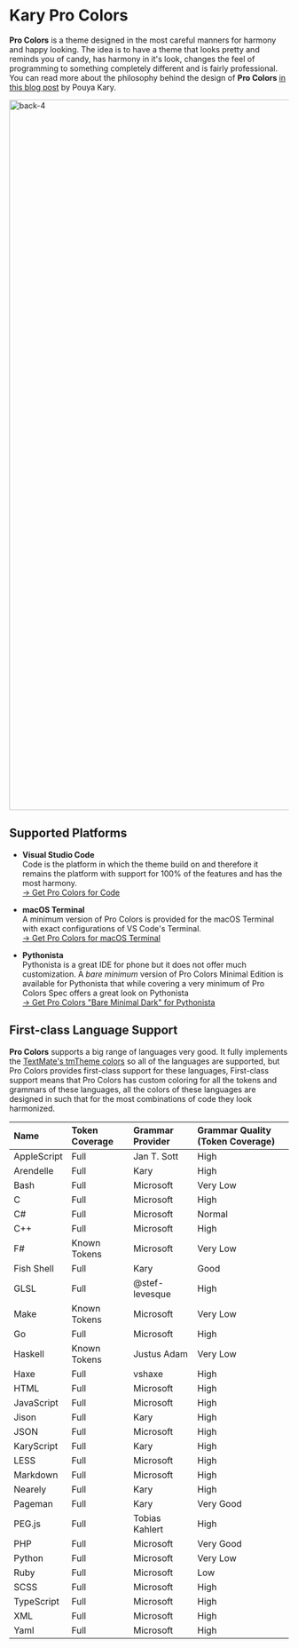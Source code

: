 
# Kary Pro Colors

__Pro Colors__ is a theme designed in the most careful manners for harmony and happy looking. The idea is to have a theme that looks pretty and reminds you of candy, has harmony in it's look, changes the feel of programming to something completely different and is fairly professional. You can read more about the philosophy behind the design of __Pro Colors__ [in this blog post](http://kary.us/2017/05/16/my-journey-to-clean-code/) by Pouya Kary.

<img width="1280" alt="back-4" src="https://user-images.githubusercontent.com/2157285/39585670-942a19bc-4f0a-11e8-9bba-f1ae1471ef5c.png">

## Supported Platforms

- __Visual Studio Code__ <br>
Code is the platform in which the theme build on and therefore it remains the platform with support for 100% of the features and has the most harmony.<br>
[&rightarrow; Get Pro Colors for Code](https://marketplace.visualstudio.com/items?itemName=karyfoundation.theme-karyfoundation-themes)

- __macOS Terminal__<br>
A minimum version of Pro Colors is provided for the macOS Terminal with exact configurations of VS Code's Terminal.<br>
[&rightarrow; Get Pro Colors for macOS Terminal](https://github.com/pmkary/Orchestra/files/1972862/Kary.Pro.Colors.for.macOS.Terminal.18.0.0.zip)

- __Pythonista__ <br>
Pythonista is a great IDE for phone but it does not offer much customization. A _bare minimum_ version of Pro Colors Minimal Edition is available for Pythonista that while covering a very minimum of Pro Colors Spec offers a great look on Pythonista<br>
[&rightarrow; Get Pro Colors "Bare Minimal Dark" for Pythonista](pythonista3://?action=add-theme&theme-data=eNqdVs1u2zAMvvcpDO86A7Y7NElv-etlKDDsBQxZZhLNshjIMtasKLCH2BPuSaYfp7YSJ6lnnSzyI_mRFKXXuyAIOcslkYdMMaHC4DEIp8lstUzDz0ZYwIY0XGUKXpxwsppPHp6cUO2aKheE8SxHWYC0CunULKewbZQCmeWElluJjSisRjI3y2lcERVEllkJhxyJtFIlG2hBZzbT2CwH3KBQUc1-gZEksd0TpLK_4VdNNfgmMVgiR1kHf3__CRZEQvDMBKsID1babUuP5AOhL5KFE9ewJ5IolBlnAs642yg2pGL8YGXPIDhG32HbcCKdyjHzV7jUFPdQm-1X_WuygrRWkoltt6d3qSFzWh8rcclQB-4iZIpwRkMrfXNKIeWkri-Y-0TTGSnufYDmW3r6pjuiAijqfDAUFqnZgLSZ8Z1hAR62Ix_13E5js77EHRFtXICMJClYY6NNPbu6UX6i65MBGovZdL1I_Uj2En8AVR7iJFs58sIH7UD7F9soGQezKdZn6UJ47YnzIG2lrrgZquUGZUWUutwfbWansY8zIUe3XfbVzvD_l8n7kZncAS1zfPHp9TbNlBhERAUKuAp777Wj5pktRbY3G1_gac8LPSbddLx8YP0qNoIe7X2wXRSpywGGXd1n9pv2TtRQ8Ga2lICN8q23WihHnK9jgdNxBT5yH3da8oZx3fU3EjcUZoVFw2GEK4pVBUJdKmdslo_4yMA-G5I5R1rqTBGpxh3l9sq-AFrar0XctSjbClkNHGz2uqfAOl2vn-bddaiYagvXfyS8q_cfB2b0Z13nHxPjvQu6V0P_4tfWQNbaFSPcEY0f4kmyCu_e_gG97DQt)


## First-class Language Support
__Pro Colors__ supports a big range of languages very good. It fully implements the [TextMate's tmTheme colors](https://www.sublimetext.com/docs/3/color_schemes_tmtheme.html) so all of the languages are supported, but Pro Colors provides first-class support for these languages, First-class support means that Pro Colors has custom coloring for all the tokens and grammars of these languages, all the colors of these languages are designed in such that for the most combinations of code they look harmonized.

| Name              | Token Coverage        | Grammar Provider      | Grammar Quality (Token Coverage)  |
|:------------------|:----------------------|:----------------------|:----------------------------------|
| AppleScript       | Full                  | Jan T. Sott           | High                              |
| Arendelle         | Full                  | Kary                  | High                              |
| Bash              | Full                  | Microsoft             | Very Low                          |
| C                 | Full                  | Microsoft             | High                              |
| C#                | Full                  | Microsoft             | Normal                            |
| C++               | Full                  | Microsoft             | High                              |
| F#                | Known Tokens          | Microsoft             | Very Low                          |
| Fish Shell        | Full                  | Kary                  | Good                              |
| GLSL              | Full                  | @stef-levesque        | High                              |
| Make              | Known Tokens          | Microsoft             | Very Low                          |
| Go                | Full                  | Microsoft             | High                              |
| Haskell           | Known Tokens          | Justus Adam           | Very Low                          |
| Haxe              | Full                  | vshaxe                | High                              |
| HTML              | Full                  | Microsoft             | High                              |
| JavaScript        | Full                  | Microsoft             | High                              |
| Jison             | Full                  | Kary                  | High                              |
| JSON              | Full                  | Microsoft             | High                              |
| KaryScript        | Full                  | Kary                  | High                              |
| LESS              | Full                  | Microsoft             | High                              |
| Markdown          | Full                  | Microsoft             | High                              |
| Nearely           | Full                  | Kary                  | High                              |
| Pageman           | Full                  | Kary                  | Very Good                         |
| PEG.js            | Full                  | Tobias Kahlert        | High                              |
| PHP               | Full                  | Microsoft             | Very Good                         |
| Python            | Full                  | Microsoft             | Very Low                          |
| Ruby              | Full                  | Microsoft             | Low                               |
| SCSS              | Full                  | Microsoft             | High                              |
| TypeScript        | Full                  | Microsoft             | High                              |
| XML               | Full                  | Microsoft             | High                              |
| Yaml              | Full                  | Microsoft             | High                              |
